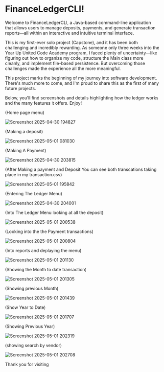 # FinanceLedgerCLI!
Welcome to FinanceLedgerCLI, a Java-based command-line application that allows users to manage deposits, payments, and generate transaction reports—all within an interactive and intuitive terminal interface.

This is my first-ever solo project (Capstone), and it has been both challenging and incredibly rewarding. As someone only three weeks into the Year Up  United Code Academy program, I faced plenty of uncertainty—like figuring out how to organize my code, structure the Main class more cleanly, and implement file-based persistence. But overcoming those challenges made the experience all the more meaningful.

This project marks the beginning of my journey into software development. There's much more to come, and I'm proud to share this as the first of many future projects.

Below, you'll find screenshots and details highlighting how the ledger works and the many features it offers. Enjoy!

(Home page menu)

 ![Screenshot 2025-04-30 194827](https://github.com/user-attachments/assets/df0a32f5-2ee6-4683-ab70-bb4ed45b1367)

(Making a deposit)

![Screenshot 2025-05-01 081030](https://github.com/user-attachments/assets/af813b0f-6487-4620-b3b2-fa75ea6f5f0a)


(Making A Payment)

![Screenshot 2025-04-30 203815](https://github.com/user-attachments/assets/1858ab3c-99bd-4151-b6c8-57b68a334cc4)

(After Making a payment and Deposit You can see both transcations taking place in my transaction.csv)

![Screenshot 2025-05-01 195842](https://github.com/user-attachments/assets/2d10d311-4977-46f3-89e9-d77c42ff153c)

(Entering The Ledger Menu)

![Screenshot 2025-04-30 204001](https://github.com/user-attachments/assets/e825f528-8c58-4f5e-9811-4b4f22224596)

(Into The Ledger Menu looking at all the deposit)

![Screenshot 2025-05-01 200538](https://github.com/user-attachments/assets/faaa8d34-c119-4b3c-afa9-826a76e30c36)

(Looking into the the Payment transactions)

![Screenshot 2025-05-01 200804](https://github.com/user-attachments/assets/50fea02e-d40e-4f6f-9547-ac956ecf7847)

(Into reports and deplaying the menu)

![Screenshot 2025-05-01 201130](https://github.com/user-attachments/assets/59133ea2-6612-4fc8-918f-18ac1f72a450)

(Showing the Month to date transaction)

![Screenshot 2025-05-01 201305](https://github.com/user-attachments/assets/3fae7cd8-708f-47be-9c1a-b2fb274becad)

(Showing previous Month)

![Screenshot 2025-05-01 201439](https://github.com/user-attachments/assets/d5c2b43c-da4b-4351-ab01-afb603e6c613)

(Show  Year to Date)

![Screenshot 2025-05-01 201707](https://github.com/user-attachments/assets/657d5083-eca6-4c50-90cd-7284ca883257)

(Showing Previous Year)

![Screenshot 2025-05-01 202319](https://github.com/user-attachments/assets/c3491d36-37d1-488f-883e-7945f5f91414)

(showing search by vendor)

![Screenshot 2025-05-01 202708](https://github.com/user-attachments/assets/246d30b4-0ffe-4550-aef1-56444a4dfecb)


Thank you for visiting


